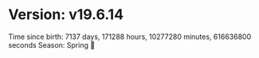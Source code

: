 # Version: v19.6.14
Time since birth: 7137 days, 171288 hours, 10277280 minutes, 616636800 seconds
Season: Spring 🌸
